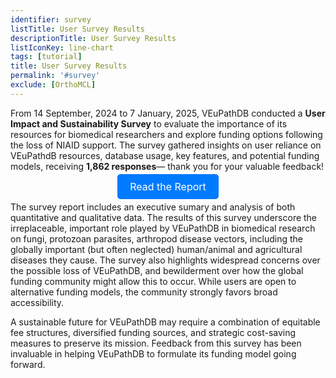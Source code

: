 ```yaml
---
identifier: survey
listTitle: User Survey Results
descriptionTitle: User Survey Results
listIconKey: line-chart
tags: [tutorial]
title: User Survey Results
permalink: '#survey'
exclude: [OrthoMCL]
---
```

<style>

p.indent {
    margin-left: 3em
}
.survey-link {
    display: block;
    text-align: center;
    margin-top: 5px;
}
.survey-link a {
    background-color: #007BFF;
    color: white;
    padding: 10px 20px;
    text-decoration: none;
    border-radius: 5px;
    font-size: 16px;
}
</style>


From 14 September, 2024 to 7 January, 2025, VEuPathDB conducted a <b>User Impact and Sustainability Survey</b> to evaluate the importance of its resources for biomedical researchers and explore funding options following the loss of NIAID support. The survey gathered insights on user reliance on VEuPathdB resources, database usage, key features, and potential funding models, receiving <b>1,862 responses</b>— thank you for your valuable feedback!

<div class="survey-link">
  <a  target="_blank" href="{{'/documents/PUBLIC_REPORT_VEuPathDB_User_Impact_Sustainability_Survey.pdf' | absolute_url}}">Read the Report</a>
</div>

The survey report includes an executive sumary and analysis of both quantitative and qualitative data. The results of this survey underscore the irreplaceable, important role played by VEuPathDB in biomedical research on fungi, protozoan parasites, arthropod disease vectors, including the globally important (but often neglected) human/animal and agricultural diseases they cause. The survey also highlights widespread concerns over the possible loss of VEuPathDB, and bewilderment over how the global funding community might allow this to occur.  While users are open to alternative funding models, the community strongly favors broad accessibility. 

A sustainable future for VEuPathDB may require a combination of equitable fee structures, diversified funding sources, and strategic cost-saving measures to preserve its mission. Feedback from this survey has been invaluable in helping VEuPathDB to formulate its funding model going forward.


   
